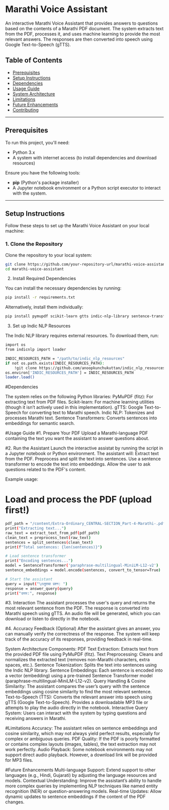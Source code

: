 # Marathi Voice Assistant

An interactive Marathi Voice Assistant that provides answers to questions based on the contents of a Marathi PDF document. The system extracts text from the PDF, processes it, and uses machine learning to provide the most relevant answers. The responses are then converted into speech using Google Text-to-Speech (gTTS).

## Table of Contents

- [Prerequisites](#prerequisites)
- [Setup Instructions](#setup-instructions)
- [Dependencies](#dependencies)
- [Usage Guide](#usage-guide)
- [System Architecture](#system-architecture)
- [Limitations](#limitations)
- [Future Enhancements](#future-enhancements)
- [Contributing](#contributing)

---

## Prerequisites

To run this project, you'll need:

- Python 3.x
- A system with internet access (to install dependencies and download resources)

Ensure you have the following tools:
- **pip** (Python's package installer)
- A Jupyter notebook environment or a Python script executor to interact with the system.

---

## Setup Instructions

Follow these steps to set up the Marathi Voice Assistant on your local machine:

### 1. Clone the Repository

Clone the repository to your local system:

```bash
git clone https://github.com/your-repository-url/marathi-voice-assistant.git
cd marathi-voice-assistant
```
2. Install Required Dependencies

You can install the necessary dependencies by running:
```bash
pip install -r requirements.txt
```
Alternatively, install them individually:
```bash
pip install pymupdf scikit-learn gtts indic-nlp-library sentence-transformers
```
3. Set up Indic NLP Resources

The Indic NLP library requires external resources. To download them, run:
```bash
import os
from indicnlp import loader

INDIC_RESOURCES_PATH = "/path/to/indic_nlp_resources"
if not os.path.exists(INDIC_RESOURCES_PATH):
    !git clone https://github.com/anoopkunchukuttan/indic_nlp_resources.git {INDIC_RESOURCES_PATH}
os.environ['INDIC_RESOURCES_PATH'] = INDIC_RESOURCES_PATH
loader.load()
```
#Dependencies

The system relies on the following Python libraries:
PyMuPDF (fitz): For extracting text from PDF files.
Scikit-learn: For machine learning utilities (though it isn’t actively used in this implementation).
gTTS: Google Text-to-Speech for converting text to Marathi speech.
Indic NLP: Tokenizes and processes Marathi text.
Sentence Transformers: Converts sentences into embeddings for semantic search.

#Usage Guide
#1. Prepare Your PDF
Upload a Marathi-language PDF containing the text you want the assistant to answer questions about.

#2. Run the Assistant
Launch the interactive assistat by running the script in a Jupyter notebook or Python environment. The assistant will:
    Extract text from the PDF.
    Preprocess and split the text into sentences.
    Use a sentence transformer to encode the text into embeddings.
    Allow the user to ask questions related to the PDF's content.

Example usage:

# Load and process the PDF (upload first!)
```bash
pdf_path = "/content/Extra-Ordinary_CENTRAL-SECTION_Part-4-Marathi-.pdf"  # Change if needed
print("Extracting text...")
raw_text = extract_text_from_pdf(pdf_path)
clean_text = preprocess_text(raw_text)
sentences = split_sentences(clean_text)
print(f"Total sentences: {len(sentences)}")

# Load sentence transformer
print("Encoding sentences...")
model = SentenceTransformer('paraphrase-multilingual-MiniLM-L12-v2')
sentence_embeddings = model.encode(sentences, convert_to_tensor=True)

# Start the assistant
query = input("\nतुमचा प्रश्न: ")
response = answer_query(query)
print("उत्तर:", response)
```
#3. Interaction
    The assistant processes the user's query and returns the most relevant sentence from the PDF.
    The response is converted into Marathi speech using gTTS.
    An audio file will be generated, which you can download or listen to directly in the notebook.

#4. Accuracy Feedback (Optional)
    After the assistant gives an answer, you can manually verify the correctness of the response.
    The system will keep track of the accuracy of its responses, providing feedback in real-time.

System Architecture
Components:
    PDF Text Extraction:
        Extracts text from the provided PDF file using PyMuPDF (fitz).
    Text Preprocessing:
        Cleans and normalizes the extracted text (removes non-Marathi characters, extra spaces, etc.).
    Sentence Tokenization:
        Splits the text into sentences using the Indic NLP library.
    Sentence Embeddings:
        Each sentence is encoded into a vector (embedding) using a pre-trained Sentence Transformer model (paraphrase-multilingual-MiniLM-L12-v2).
    Query Handling & Cosine Similarity:
        The assistant compares the user’s query with the sentence embeddings using cosine similarity to find the most relevant sentence.
    Text-to-Speech (TTS):
        Converts the relevant answer into speech using gTTS (Google Text-to-Speech).
        Provides a downloadable MP3 file or attempts to play the audio directly in the notebook.
    Interactive Query System:
        Users can interact with the system by typing questions and receiving answers in Marathi.
        
  #Limitations
    Accuracy: The assistant relies on sentence embeddings and cosine similarity, which may not always yield perfect results, especially for complex or ambiguous queries.
    PDF Quality: If the PDF is poorly formatted or contains complex layouts (images, tables), the text extraction may not work perfectly.
    Audio Playback: Some notebook environments may not support direct audio playback. However, a download link will be provided for MP3 files.

#Future Enhancements
    Multi-language Support: Extend support to other languages (e.g., Hindi, Gujarati) by adjusting the language resources and models.
    Contextual Understanding: Improve the assistant’s ability to handle more complex queries by implementing NLP techniques like named entity recognition (NER) or question-answering models.
    Real-time Updates: Allow dynamic updates to sentence embeddings if the content of the PDF changes.
